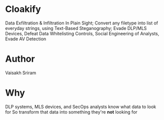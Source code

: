 # Cloakify
Data Exfiltration &amp; Infiltration In Plain Sight; Convert any filetype into list of everyday strings, using Text-Based Steganography; Evade DLP/MLS Devices, Defeat Data Whitelisting Controls, Social Engineering of Analysts, Evade AV Detection

# Author
Vaisakh Sriram

# Why

DLP systems, MLS devices, and SecOps analysts know what data to look for
So transform that data into something they're <b>not</b> looking for

